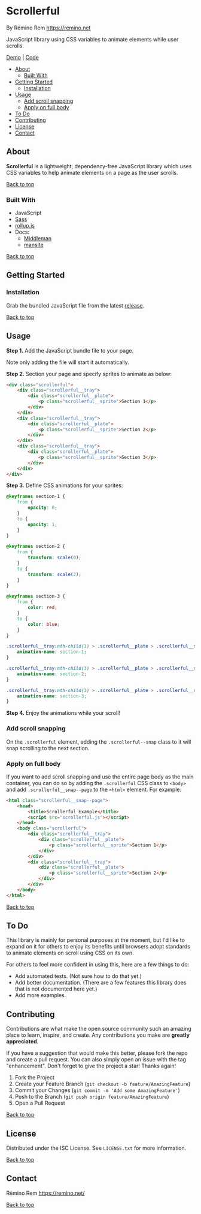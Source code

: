 Scrollerful
===========

By Rémino Rem <https://remino.net>

JavaScript library using CSS variables to animate elements while user scrolls.

[Demo](https://remino.net/scrollerful/)
| [Code](https://github.com/remino/scrollerful/)

- [About](#about)
	- [Built With](#built-with)
- [Getting Started](#getting-started)
	- [Installation](#installation)
- [Usage](#usage)
	- [Add scroll snapping](#add-scroll-snapping)
	- [Apply on full body](#apply-on-full-body)
- [To Do](#to-do)
- [Contributing](#contributing)
- [License](#license)
- [Contact](#contact)



## About

**Scrollerful** is a lightweight, dependency-free JavaScript library which uses CSS variables to help animate elements on a page as the user scrolls.

[Back to top](#scrollerful)



### Built With

- JavaScript
- [Sass](https://sass-lang.com)
- [rollup.js](https://rollupjs.org/guide/en/)
- Docs:
	- [Middleman](https://middlemanapp.com)
	- [mansite](https://github.com/remino/mansite)

[Back to top](#scrollerful)



<!-- GETTING STARTED -->
## Getting Started

### Installation

Grab the bundled JavaScript file from the latest [release](https://github.com/remino/scrollerful/releases).

[Back to top](#scrollerful)



## Usage

**Step 1.** Add the JavaScript bundle file to your page.

Note only adding the file will start it automatically.

**Step 2.** Section your page and specify sprites to animate as below:

```html
<div class="scrollerful">
	<div class="scrollerful__tray">
		<div class="scrollerful__plate">
			<p class="scrollerful__sprite">Section 1</p>
		</div>
	</div>
	<div class="scrollerful__tray">
		<div class="scrollerful__plate">
			<p class="scrollerful__sprite">Section 2</p>
		</div>
	</div>
	<div class="scrollerful__tray">
		<div class="scrollerful__plate">
			<p class="scrollerful__sprite">Section 3</p>
		</div>
	</div>
</div>
```

**Step 3.** Define CSS animations for your sprites:

```css
@keyframes section-1 {
	from {
		opacity: 0;
	}
	to {
		opacity: 1;
	}
}

@keyframes section-2 {
	from {
		transform: scale(0);
	}
	to {
		transform: scale(2);
	}
}

@keyframes section-3 {
	from {
		color: red;
	}
	to {
		color: blue;
	}
}

.scrollerful__tray:nth-child(1) > .scrollerful__plate > .scrollerful__sprite {
	animation-name: section-1;
}

.scrollerful__tray:nth-child(3) > .scrollerful__plate > .scrollerful__sprite {
	animation-name: section-2;
}

.scrollerful__tray:nth-child(3) > .scrollerful__plate > .scrollerful__sprite {
	animation-name: section-3;
}
```

**Step 4.** Enjoy the animations while your scroll!

### Add scroll snapping

On the `.scrollerful` element, adding the `.scrollerful--snap` class to it will snap scrolling to the next section.

### Apply on full body

If you want to add scroll snapping and use the entire page body as the main container, you can do so by adding the `.scrollerful` CSS class to `<body>` and add `.scrollerful__snap--page` to the `<html>` element. For example:

```html
<html class="scrollerful__snap--page">
	<head>
		<title>Scrollerful Example</title>
		<script src="scrollerful.js"></script>
	</head>
	<body class="scrollerful">
		<div class="scrollerful__tray">
			<div class="scrollerful__plate">
				<p class="scrollerful__sprite">Section 1</p>
			</div>
		</div>
		<div class="scrollerful__tray">
			<div class="scrollerful__plate">
				<p class="scrollerful__sprite">Section 2</p>
			</div>
		</div>
	</body>
</html>
```

[Back to top](#scrollerful)



## To Do

This library is mainly for personal purposes at the moment, but I'd like to expand on it for others to enjoy its benefits until browsers adopt standards to animate elements on scroll using CSS on its own. 

For others to feel more confident in using this, here are a few things to do:

- Add automated tests. (Not sure how to do that yet.)
- Add better documentation. (There are a few features this library does that is not documented here yet.)
- Add more examples.



## Contributing

Contributions are what make the open source community such an amazing place to learn, inspire, and create. Any contributions you make are **greatly appreciated**.

If you have a suggestion that would make this better, please fork the repo and create a pull request. You can also simply open an issue with the tag "enhancement".
Don't forget to give the project a star! Thanks again!

1. Fork the Project
2. Create your Feature Branch (`git checkout -b feature/AmazingFeature`)
3. Commit your Changes (`git commit -m 'Add some AmazingFeature'`)
4. Push to the Branch (`git push origin feature/AmazingFeature`)
5. Open a Pull Request

[Back to top](#scrollerful)



## License

Distributed under the ISC License. See `LICENSE.txt` for more information.

[Back to top](#scrollerful)



## Contact

Rémino Rem
https://remino.net/

[Back to top](#scrollerful)



